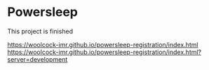 # Powersleep

This project is finished 

https://woolcock-imr.github.io/powersleep-registration/index.html  
https://woolcock-imr.github.io/powersleep-registration/index.html?server=development

